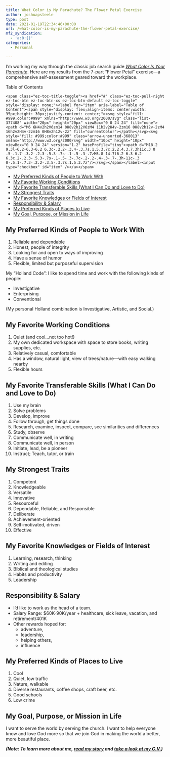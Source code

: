 ```yaml
---
title: What Color is My Parachute? The Flower Petal Exercise
author: joshuapsteele
type: post
date: 2021-01-19T22:34:46+00:00
url: /what-color-is-my-parachute-the-flower-petal-exercise/
mf2_syndication:
  - 'a:0:{}'
categories:
  - Personal

---
```

I’m working my way through the classic job search guide _[What Color Is Your Parachute][1]_. Here are my results from the 7-part “Flower Petal” exercise—a comprehensive self-assessment geared toward the workplace.<figure class="wp-block-embed is-type-rich is-provider-amazon wp-block-embed-amazon">

<div class="wp-block-embed__wrapper">
</div></figure> 

<div id="ez-toc-container" class="ez-toc-v2_0_37 counter-hierarchy ez-toc-counter ez-toc-grey ez-toc-container-direction">
  <div class="ez-toc-title-container">
    <p class="ez-toc-title">
      Table of Contents
    </p>
    
    <span class="ez-toc-title-toggle"><a href="#" class="ez-toc-pull-right ez-toc-btn ez-toc-btn-xs ez-toc-btn-default ez-toc-toggle" style="display: none;"><label for="item" aria-label="Table of Content"><span style="display: flex;align-items: center;width: 35px;height: 30px;justify-content: center;"><svg style="fill: #999;color:#999" xmlns="http://www.w3.org/2000/svg" class="list-377408" width="20px" height="20px" viewBox="0 0 24 24" fill="none"><path d="M6 6H4v2h2V6zm14 0H8v2h12V6zM4 11h2v2H4v-2zm16 0H8v2h12v-2zM4 16h2v2H4v-2zm16 0H8v2h12v-2z" fill="currentColor"></path></svg><svg style="fill: #999;color:#999" class="arrow-unsorted-368013" xmlns="http://www.w3.org/2000/svg" width="10px" height="10px" viewBox="0 0 24 24" version="1.2" baseProfile="tiny"><path d="M18.2 9.3l-6.2-6.3-6.2 6.3c-.2.2-.3.4-.3.7s.1.5.3.7c.2.2.4.3.7.3h11c.3 0 .5-.1.7-.3.2-.2.3-.5.3-.7s-.1-.5-.3-.7zM5.8 14.7l6.2 6.3 6.2-6.3c.2-.2.3-.5.3-.7s-.1-.5-.3-.7c-.2-.2-.4-.3-.7-.3h-11c-.3 0-.5.1-.7.3-.2.2-.3.5-.3.7s.1.5.3.7z"/></svg></span></label><input type="checkbox" id="item" /></a></span>
  </div><nav>
  
  <ul class='ez-toc-list ez-toc-list-level-1' >
    <li class='ez-toc-page-1 ez-toc-heading-level-2'>
      <a class="ez-toc-link ez-toc-heading-1" href="https://joshuapsteele.com/what-color-is-my-parachute-the-flower-petal-exercise/#My_Preferred_Kinds_of_People_to_Work_With" title="My Preferred Kinds of People to Work With">My Preferred Kinds of People to Work With</a>
    </li>
    <li class='ez-toc-page-1 ez-toc-heading-level-2'>
      <a class="ez-toc-link ez-toc-heading-2" href="https://joshuapsteele.com/what-color-is-my-parachute-the-flower-petal-exercise/#My_Favorite_Working_Conditions" title="My Favorite Working Conditions">My Favorite Working Conditions</a>
    </li>
    <li class='ez-toc-page-1 ez-toc-heading-level-2'>
      <a class="ez-toc-link ez-toc-heading-3" href="https://joshuapsteele.com/what-color-is-my-parachute-the-flower-petal-exercise/#My_Favorite_Transferable_Skills_What_I_Can_Do_and_Love_to_Do" title="My Favorite Transferable Skills (What I Can Do and Love to Do)">My Favorite Transferable Skills (What I Can Do and Love to Do)</a>
    </li>
    <li class='ez-toc-page-1 ez-toc-heading-level-2'>
      <a class="ez-toc-link ez-toc-heading-4" href="https://joshuapsteele.com/what-color-is-my-parachute-the-flower-petal-exercise/#My_Strongest_Traits" title="My Strongest Traits">My Strongest Traits</a>
    </li>
    <li class='ez-toc-page-1 ez-toc-heading-level-2'>
      <a class="ez-toc-link ez-toc-heading-5" href="https://joshuapsteele.com/what-color-is-my-parachute-the-flower-petal-exercise/#My_Favorite_Knowledges_or_Fields_of_Interest" title="My Favorite Knowledges or Fields of Interest">My Favorite Knowledges or Fields of Interest</a>
    </li>
    <li class='ez-toc-page-1 ez-toc-heading-level-2'>
      <a class="ez-toc-link ez-toc-heading-6" href="https://joshuapsteele.com/what-color-is-my-parachute-the-flower-petal-exercise/#Responsibility_Salary" title="Responsibility & Salary">Responsibility & Salary</a>
    </li>
    <li class='ez-toc-page-1 ez-toc-heading-level-2'>
      <a class="ez-toc-link ez-toc-heading-7" href="https://joshuapsteele.com/what-color-is-my-parachute-the-flower-petal-exercise/#My_Preferred_Kinds_of_Places_to_Live" title="My Preferred Kinds of Places to Live">My Preferred Kinds of Places to Live</a>
    </li>
    <li class='ez-toc-page-1 ez-toc-heading-level-2'>
      <a class="ez-toc-link ez-toc-heading-8" href="https://joshuapsteele.com/what-color-is-my-parachute-the-flower-petal-exercise/#My_Goal_Purpose_or_Mission_in_Life" title="My Goal, Purpose, or Mission in Life">My Goal, Purpose, or Mission in Life</a>
    </li>
  </ul></nav>
</div>

## <span class="ez-toc-section" id="My_Preferred_Kinds_of_People_to_Work_With"></span>My Preferred Kinds of People to Work With<span class="ez-toc-section-end"></span>

  1. Reliable and dependable
  2. Honest, people of integrity
  3. Looking for and open to ways of improving
  4. Have a sense of humor
  5. Flexible, limited but purposeful supervision

My “Holland Code”: I like to spend time and work with the following kinds of people:

  * Investigative
  * Enterprising
  * Conventional

(My personal Holland combination is Investigative, Artistic, and Social.)

## <span class="ez-toc-section" id="My_Favorite_Working_Conditions"></span>My Favorite Working Conditions<span class="ez-toc-section-end"></span>

  1. Quiet (and cool…not too hot!)
  2. My own dedicated workspace with space to store books, writing supplies, etc.
  3. Relatively casual, comfortable
  4. Has a window, natural light, view of trees/nature—with easy walking nearby
  5. Flexible hours

## <span class="ez-toc-section" id="My_Favorite_Transferable_Skills_What_I_Can_Do_and_Love_to_Do"></span>My Favorite Transferable Skills (What I Can Do and Love to Do)<span class="ez-toc-section-end"></span>

  1. Use my brain
  2. Solve problems
  3. Develop, improve
  4. Follow through, get things done
  5. Research, examine, inspect, compare, see similarities and differences
  6. Study, observe
  7. Communicate well, in writing
  8. Communicate well, in person
  9. Initiate, lead, be a pioneer
 10. Instruct; Teach, tutor, or train

## <span class="ez-toc-section" id="My_Strongest_Traits"></span>My Strongest Traits<span class="ez-toc-section-end"></span>

  1. Competent
  2. Knowledgeable
  3. Versatile
  4. Innovative
  5. Resourceful
  6. Dependable, Reliable, and Responsible
  7. Deliberate
  8. Achievement-oriented
  9. Self-motivated, driven
 10. Effective

## <span class="ez-toc-section" id="My_Favorite_Knowledges_or_Fields_of_Interest"></span>My Favorite Knowledges or Fields of Interest<span class="ez-toc-section-end"></span>

  1. Learning, research, thinking
  2. Writing and editing
  3. Biblical and theological studies
  4. Habits and productivity
  5. Leadership

## <span class="ez-toc-section" id="Responsibility_Salary"></span>Responsibility & Salary<span class="ez-toc-section-end"></span>

  * I’d like to work as the head of a team.
  * Salary Range: $60K-90K/year + healthcare, sick leave, vacation, and retirement/401K
  * Other rewards hoped for:  
      * adventure, 
      * leadership, 
      * helping others, 
      * influence

## <span class="ez-toc-section" id="My_Preferred_Kinds_of_Places_to_Live"></span>My Preferred Kinds of Places to Live<span class="ez-toc-section-end"></span>

  1. Cool
  2. Quiet, low traffic
  3. Nature, walkable
  4. Diverse restaurants, coffee shops, craft beer, etc.
  5. Good schools
  6. Low crime

## <span class="ez-toc-section" id="My_Goal_Purpose_or_Mission_in_Life"></span>My Goal, Purpose, or Mission in Life<span class="ez-toc-section-end"></span>

I want to serve the world by serving the church. I want to help everyone know and love God more so that we join God in making the world a better, more beautiful place.

**_(Note: To learn more about me, <a href="https://joshuapsteele.com/portfolio/my-story/" target="_blank" rel="noreferrer noopener">read my story</a> and [take a look at my C.V.][2])_**

 [1]: https://www.amazon.com/What-Color-Your-Parachute-2021-ebook/dp/B08681HM8W/ref=as_li_ss_tl?crid=354TS4MG9B1RX&dchild=1&keywords=what+color+is+my+parachute&qid=1611156985&sprefix=what+color+is+my+para%2Caps%2C180&sr=8-1&linkCode=ll1&tag=joshuapsteele-20&linkId=d1272b6c33bf5afe4f41a6736265bb1d&language=en_US
 [2]: https://joshuapsteele.com/portfolio/cv/